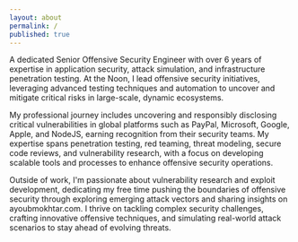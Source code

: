 ```yaml
---
layout: about
permalink: /
published: true
---
```


A dedicated Senior Offensive Security Engineer with over 6 years of expertise in application security, attack simulation, and infrastructure penetration testing. At the Noon, I lead offensive security initiatives, leveraging advanced testing techniques and automation to uncover and mitigate critical risks in large-scale, dynamic ecosystems.

My professional journey includes uncovering and responsibly disclosing critical vulnerabilities in global platforms such as PayPal, Microsoft, Google, Apple, and NodeJS, earning recognition from their security teams. My expertise spans penetration testing, red teaming, threat modeling, secure code reviews, and vulnerability research, with a focus on developing scalable tools and processes to enhance offensive security operations.

Outside of work, I'm passionate about vulnerability research and exploit development, dedicating my free time pushing the boundaries of offensive security through exploring emerging attack vectors and sharing insights on ayoubmokhtar.com. I thrive on tackling complex security challenges, crafting innovative offensive techniques, and simulating real-world attack scenarios to stay ahead of evolving threats.